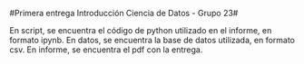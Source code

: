 #Primera entrega Introducción Ciencia de Datos - Grupo 23#

En script, se encuentra el código de python utilizado en el informe, en formato ipynb.
En datos, se encuentra la base de datos utilizada, en formato csv.
En informe, se encuentra el pdf con la entrega.
